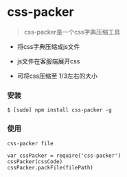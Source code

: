 css-packer
=====

> css-packer是一个css字典压缩工具

- 将css字典压缩成js文件

- js文件在客服端展开css

- 可将css压缩至 1/3左右的大小


### 安装
```
$ [sudo] npm install css-packer -g
```

### 使用
```
css-packer file
```

```
var cssPacker = require('css-packer')
cssPacker(cssCode)
cssPacker.packFile(filePath)
```